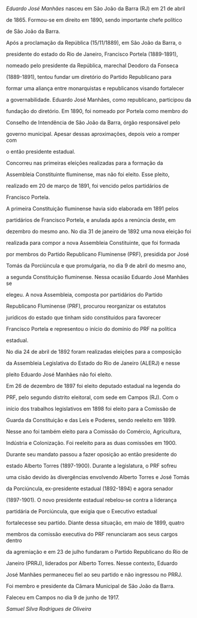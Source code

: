 

*Eduardo José Manhães* nasceu em São João da Barra (RJ) em 21 de abril

de 1865. Formou-se em direito em 1890, sendo importante chefe político

de São João da Barra.



Após a proclamação da República (15/11/1889), em São João da Barra, o

presidente do estado do Rio de Janeiro, Francisco Portela (1889-1891),

nomeado pelo presidente da República, marechal Deodoro da Fonseca

(1889-1891), tentou fundar um diretório do Partido Republicano para

formar uma aliança entre monarquistas e republicanos visando fortalecer

a governabilidade. Eduardo José Manhães, como republicano, participou da

fundação do diretório. Em 1890, foi nomeado por Portela como membro do

Conselho de Intendência de São João da Barra, órgão responsável pelo

governo municipal. Apesar dessas aproximações, depois veio a romper com

o então presidente estadual.



Concorreu nas primeiras eleições realizadas para a formação da

Assembleia Constituinte fluminense, mas não foi eleito. Esse pleito,

realizado em 20 de março de 1891, foi vencido pelos partidários de

Francisco Portela.



A primeira Constituição fluminense havia sido elaborada em 1891 pelos

partidários de Francisco Portela, e anulada após a renúncia deste, em

dezembro do mesmo ano. No dia 31 de janeiro de 1892 uma nova eleição foi

realizada para compor a nova Assembleia Constituinte, que foi formada

por membros do Partido Republicano Fluminense (PRF), presidida por José

Tomás da Porciúncula e que promulgaria, no dia 9 de abril do mesmo ano,

a segunda Constituição fluminense. Nessa ocasião Eduardo José Manhães se

elegeu. A nova Assembleia, composta por partidários do Partido

Republicano Fluminense (PRF), procurou reorganizar os estatutos

jurídicos do estado que tinham sido constituídos para favorecer

Francisco Portela e representou o início do domínio do PRF na política

estadual.



No dia 24 de abril de 1892 foram realizadas eleições para a composição

da Assembleia Legislativa do Estado do Rio de Janeiro (ALERJ) e nesse

pleito Eduardo José Manhães não foi eleito.



Em 26 de dezembro de 1897 foi eleito deputado estadual na legenda do

PRF, pelo segundo distrito eleitoral, com sede em Campos (RJ). Com o

início dos trabalhos legislativos em 1898 foi eleito para a Comissão de

Guarda da Constituição e das Leis e Poderes, sendo reeleito em 1899.

Nesse ano foi também eleito para a Comissão do Comércio, Agricultura,

Indústria e Colonização. Foi reeleito para as duas comissões em 1900.

Durante seu mandato passou a fazer oposição ao então presidente do

estado Alberto Torres (1897-1900). Durante a legislatura, o PRF sofreu

uma cisão devido às divergências envolvendo Alberto Torres e José Tomás

da Porciúncula, ex-presidente estadual (1892-1894) e agora senador

(1897-1901). O novo presidente estadual rebelou-se contra a liderança

partidária de Porciúncula, que exigia que o Executivo estadual

fortalecesse seu partido. Diante dessa situação, em maio de 1899, quatro

membros da comissão executiva do PRF renunciaram aos seus cargos dentro

da agremiação e em 23 de julho fundaram o Partido Republicano do Rio de

Janeiro (PRRJ), liderados por Alberto Torres. Nesse contexto, Eduardo

José Manhães permaneceu fiel ao seu partido e não ingressou no PRRJ.



Foi membro e presidente da Câmara Municipal de São João da Barra.



Faleceu em Campos no dia 9 de junho de 1917.



*Samuel Silva Rodrigues de Oliveira*



